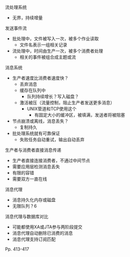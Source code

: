 流处理系统

-   无界，持续增量



发送事件流

-   批处理中，文件被写入一次，被多个作业读取
    -   文件名表示一组相关记录
-   流处理中，时间由生产一次，被多个消费者处理
    -   相关的事件被组合成主题或流



消息系统

-   生产者速度比消费者速度快？
    -   丢弃消息
    -   缓存在队列中
        -   队列持续增长？写入磁盘？
    -   激活被压（流量控制，阻止生产者发送更多消息）
        -   UNIX管道和TCP使用这个
            -   有固定大小的缓冲区，被填满，发送者将被阻塞
-   节点崩溃或离线，消息丢失？
    -   复制持久
-   批处理系统就有可靠保证
    -   失败任务自动重试，输出自动丢弃



生产者与消费者直接消息传递

-   生产者直接连接消费者，不通过中间节点
-   需要应用层检测消息丢失
-   有限的容错
-   需要双方一直在线



消息代理

-   消息持久化内存或磁盘
-   无限队列？6



消息代理与数据库对比

-   可能都使用XA或JTA参与两阶段提交
-   消息代理自动删除已消费的消息
-   消息代理支持订阅匹配



Pp. 413-417